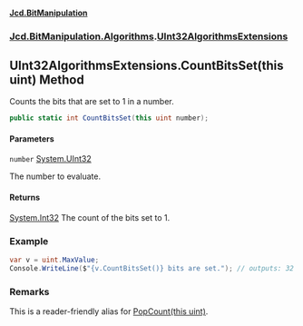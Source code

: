 #### [Jcd.BitManipulation](index 'index')

### [Jcd.BitManipulation.Algorithms](Jcd.BitManipulation.Algorithms 'Jcd.BitManipulation.Algorithms').[UInt32AlgorithmsExtensions](Jcd.BitManipulation.Algorithms.UInt32AlgorithmsExtensions 'Jcd.BitManipulation.Algorithms.UInt32AlgorithmsExtensions')

## UInt32AlgorithmsExtensions.CountBitsSet(this uint) Method

Counts the bits that are set to 1 in a number.

```csharp
public static int CountBitsSet(this uint number);
```

#### Parameters

<a name='Jcd.BitManipulation.Algorithms.UInt32AlgorithmsExtensions.CountBitsSet(thisuint).number'></a>

`number` [System.UInt32](https://docs.microsoft.com/en-us/dotnet/api/System.UInt32 'System.UInt32')

The number to evaluate.

#### Returns

[System.Int32](https://docs.microsoft.com/en-us/dotnet/api/System.Int32 'System.Int32')
The count of the bits set to 1.

### Example

```csharp
var v = uint.MaxValue;
Console.WriteLine($"{v.CountBitsSet()} bits are set."); // outputs: 32 bits are set.
```

### Remarks

This is a reader-friendly alias for [PopCount(this uint)](Jcd.BitManipulation.Algorithms.UInt32AlgorithmsExtensions.PopCount(thisuint) 'Jcd.BitManipulation.Algorithms.UInt32AlgorithmsExtensions.PopCount(this uint)').